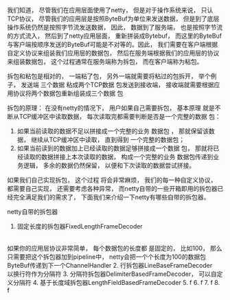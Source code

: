 我们知道， 尽管我们在应用层面使用了netty， 但是对于操作系统来说， 只认TCP协议， 尽管我们的应用层是按照ByteBuf为单位来发送数据， 但是到了底层操作系统仍然是按照字节流发送数据， 因此， 数据到了服务端， 也是按照字节流的方式流入， 然后到了netty应用层面， 重新拼装成Bytebuf， 而这里的ByteBuf与客户端按顺序发送的ByteBuf可能是不对等的。因此， 我们需要在客户端根据自定义协议来组装我们应用层的数据包， 然后在服务端根据我们的应用层的协议来组装数据包， 这个过程通常在服务端称为拆包， 而在客户端称为粘包。

拆包和粘包是相对的， 一端粘了包， 另外一端就需要将粘过的包拆开， 举个例子， 发送端 三个数据 粘成两个TCP数据 包发送到接收端， 接收端就需要根据应用协议将两个数据包重新组装成三个数据 包

拆包的原理：
  在没有netty的情况下， 用户如果自己需要拆包， 基本原理 就是不断从TCP缓冲区中读取数据， 每次读取完都需要判断是否是一个完整的数据 包：

1. 如果当前读取的数据不足以拼接成一个完整的业务 数据包 ， 那就保留该数据， 继续从TCP缓冲区中读取， 直到得到 一个完整的数据包；
2. 如果当前读到的数据加上已经读取的数据足够拼接成一个数据 包， 那就将已经读取的数据拼接上本次读取的数据， 构成一个完整的业务 数据包传递到业务逻辑， 多余的数据仍然保留， 以便和下次读取的数据尝试拼接。

如果我们自己实现拆包， 这个过程 将会非常麻烦， 我们的每一种自定义协议， 都需要自己实现， 还需要考虑各种异常， 而netty自带的一些开箱即用的拆包器已经完全满足我们的需求了， 下面我们来介绍一下netty有哪些自带的拆包器。


netty自带的拆包器
1. 固定长度的拆包器FixedLengthFrameDecoder
<br>
如果你的应用层协议非常简单， 每个数据包的长度都 是固定的， 比如100， 那么只需要把这个拆包器加到pipeline中， netty会把一个个长度为100的数据包ByteBuf传递到下一个ChannelHandler
2. 行拆包器LineBaseFrameDecoder<br/>
以换行符作为分隔符
3. 分隔符拆包器DelimiterBasedFrameDecoder， 可以自定义分隔符
4. 基于长度域拆包器LengthFieldBasedFrameDecoder
5. f
6. f
7. f
8. f
